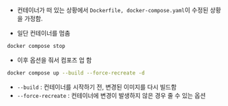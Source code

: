 - 컨테이너가 떠 있는 상황에서 `Dockerfile, docker-compose.yaml`이 수정된 상황을 가정함.

- 일단 컨테이너를 멈춤
```sh
docker compose stop
```

- 이후 옵션을 줘서 컴포즈 업 함
```sh
docker compose up --build --force-recreate -d
```
- `--build` : 컨테이너를 시작하기 전, 변경된 이미지를 다시 빌드함
- `--force-recreate` : 컨테이너에 변경이 발생하지 않은 경우 줄 수 있는 옵션